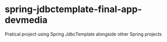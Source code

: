 # spring-jdbctemplate-final-app-devmedia
Pratical project using Spring JdbcTemplate alongside other Spring projects
